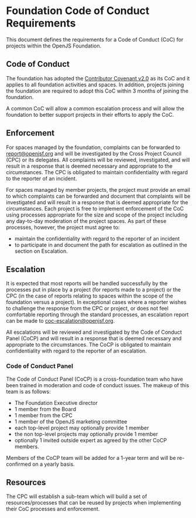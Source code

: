 # Foundation Code of Conduct Requirements

This document defines the requirements for a Code of Conduct (CoC) for
projects within the OpenJS Foundation.


## Code of Conduct

The foundation has adopted the
[Contributor Covenant v2.0](https://www.contributor-covenant.org/version/2/0/code_of_conduct/)
as its CoC and it applies to all foundation activities and spaces. In
addition, projects joining the foundation are required to adopt this CoC
within 3 months of joining the foundation.

A common CoC will allow a common
escalation process and will allow the foundation to better support projects in their efforts to apply
the CoC.

## Enforcement

For spaces managed by the foundation, complaints can be forwarded to report@openjsf.org and will
be investigated by the Cross Project Council (CPC) or its delegates. All complaints will be reviewed, 
investigated, and will result in a response that is deemed necessary and appropriate
to the circumstances. The CPC is obligated to maintain confidentiality with regard
to the reporter of an incident.

For spaces managed by member projects, the project must provide an email to which complaints
can be forwarded and document that complaints will be investigated and will result in a
response that is deemed appropriate for the circumstances. Each project is free to
implement enforcement of the CoC using processes appropriate for the size
and scope of the project including any day-to-day moderation of the project spaces. As part
of these processes, however, the project must agree to:
  * maintain the confidentiality with regard to the reporter of an incident
  * to participate in and document the path for escalation as outlined in the section on Escalation.

## Escalation

It is expected that most reports will be handled successfully by the processes put
in place by a project (for reports made to a project) or the CPC (in the
case of reports relating to spaces within the scope of the foundation versus a project).
In exceptional cases where a reporter wishes to challenge the response from the CPC or
project, or does not feel comfortable reporting through the standard processes, an escalation
report can be made to coc-escalation@openjsf.org.

All escalations will be reviewed and investigated by the Code of Conduct Panel (CoCP)
and will result in a response that is deemed necessary and appropriate to the circumstances.
The CoCP is obligated to maintain confidentiality with regard
to the reporter of an escalation. 

### Code of Conduct Panel

The Code of Conduct Panel (CoCP) is a cross-foundation team who have been trained in moderation
and code of conduct issues. The makeup of this team is as follows:

* The Foundation Executive director
* 1 member from the Board
* 1 member from the CPC
* 1 member of the OpenJS marketing committee
* each top-level project may optionally provide 1 member
* the non top-level projects may optionally provide 1 member
* optionally 1 invited outside expert as agreed by the other CoCP members.

Members of the CoCP team will be added for a 1-year term and will be re-confirmed on
a yearly basis.

## Resources

The CPC will establish a sub-team which will build a set of resources/processes that
can be reused by projects when implementing their CoC processes and enforcement.
